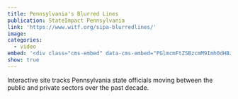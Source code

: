 ```yaml
---
title: Pennsylvania's Blurred Lines
publication: StateImpact Pennsylvania
link: 'https://www.witf.org/sipa-blurredlines/'
image:
categories:
  - video
embed: '<div class="cms-embed" data-cms-embed="PGlmcmFtZSBzcmM9Imh0dHBzOi8vcGxheWVyLnZpbWVvLmNvbS92aWRlby8xNTIzMjU0ODYiIHdpZHRoPSI2NDAiIGhlaWdodD0iMzYwIiBmcmFtZWJvcmRlcj0iMCIgYWxsb3dmdWxsc2NyZWVuPjwvaWZyYW1lPg=="><iframe src="https://player.vimeo.com/video/152325486" allowfullscreen="" width="640" height="360" frameborder="0"></iframe></div>'
show: true
---
```


Interactive site tracks Pennsylvania state officials moving between the public and private sectors over the past decade.
